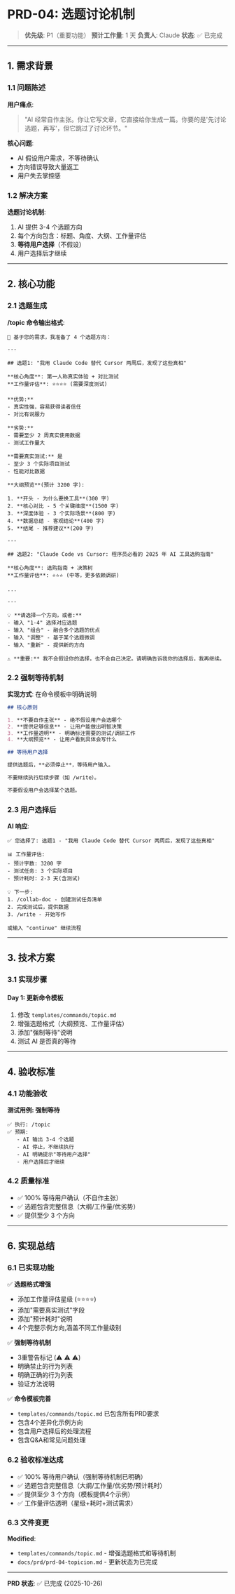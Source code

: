 # PRD-04: 选题讨论机制

> **优先级**: P1（重要功能）
> **预计工作量**: 1 天
> **负责人**: Claude
> **状态**: ✅ 已完成

---

## 1. 需求背景

### 1.1 问题陈述

**用户痛点**:
> "AI 经常自作主张。你让它写文章，它直接给你生成一篇。你要的是'先讨论选题，再写'，但它跳过了讨论环节。"

**核心问题**:
- AI 假设用户需求，不等待确认
- 方向错误导致大量返工
- 用户失去掌控感

### 1.2 解决方案

**选题讨论机制**:
1. AI 提供 3-4 个选题方向
2. 每个方向包含：标题、角度、大纲、工作量评估
3. **等待用户选择**（不假设）
4. 用户选择后才继续

---

## 2. 核心功能

### 2.1 选题生成

**/topic 命令输出格式**:

```
📝 基于您的需求，我准备了 4 个选题方向：

---

## 选题1: "我用 Claude Code 替代 Cursor 两周后，发现了这些真相"

**核心角度**: 第一人称真实体验 + 对比测试
**工作量评估**: ⭐⭐⭐⭐ (需要深度测试)

**优势:**
- 真实性强，容易获得读者信任
- 对比有说服力

**劣势:**
- 需要至少 2 周真实使用数据
- 测试工作量大

**需要真实测试:** 是
- 至少 3 个实际项目测试
- 性能对比数据

**大纲预览**(预计 3200 字):

1. **开头 - 为什么要换工具**(300 字)
2. **核心对比 - 5 个关键维度**(1500 字)
3. **深度体验 - 3 个实际场景**(800 字)
4. **数据总结 - 客观结论**(400 字)
5. **结尾 - 推荐建议**(200 字)

---

## 选题2: "Claude Code vs Cursor: 程序员必看的 2025 年 AI 工具选购指南"

**核心角度**: 选购指南 + 决策树
**工作量评估**: ⭐⭐⭐ (中等，更多依赖调研)

...

---

💡 **请选择一个方向，或者:**
- 输入 "1-4" 选择对应选题
- 输入 "组合" - 融合多个选题的优点
- 输入 "调整" - 基于某个选题微调
- 输入 "重新" - 提供新的方向

⚠️ **重要:** 我不会假设你的选择，也不会自己决定。请明确告诉我你的选择后，我再继续。
```

### 2.2 强制等待机制

**实现方式**: 在命令模板中明确说明

```markdown
## 核心原则

1. **不要自作主张** - 绝不假设用户会选哪个
2. **提供足够信息** - 让用户能做出明智决策
3. **工作量透明** - 明确标注需要的测试/调研工作
4. **大纲预览** - 让用户看到具体会写什么

## 等待用户选择

提供选题后，**必须停止**，等待用户输入。

不要继续执行后续步骤（如 /write）。

不要假设用户会选择某个选题。
```

### 2.3 用户选择后

**AI 响应**:
```
✅ 您选择了: 选题1 - "我用 Claude Code 替代 Cursor 两周后，发现了这些真相"

📊 工作量评估:
- 预计字数: 3200 字
- 测试任务: 3 个实际项目
- 预计耗时: 2-3 天(含测试)

💡 下一步:
1. /collab-doc - 创建测试任务清单
2. 完成测试后，提供数据
3. /write - 开始写作

或输入 "continue" 继续流程
```

---

## 3. 技术方案

### 3.1 实现步骤

#### Day 1: 更新命令模板

1. 修改 `templates/commands/topic.md`
2. 增强选题格式（大纲预览、工作量评估）
3. 添加"强制等待"说明
4. 测试 AI 是否真的等待

---

## 4. 验收标准

### 4.1 功能验收

**测试用例: 强制等待**
```
✅ 执行: /topic
✅ 预期:
   - AI 输出 3-4 个选题
   - AI 停止，不继续执行
   - AI 明确提示"等待用户选择"
   - 用户选择后才继续
```

### 4.2 质量标准

- ✅ 100% 等待用户确认（不自作主张）
- ✅ 选题包含完整信息（大纲/工作量/优劣势）
- ✅ 提供至少 3 个方向

---

## 6. 实现总结

### 6.1 已实现功能

✅ **选题格式增强**
- 添加工作量评估星级 (⭐⭐⭐⭐)
- 添加"需要真实测试"字段
- 添加"预计耗时"说明
- 4个完整示例方向,涵盖不同工作量级别

✅ **强制等待机制**
- 3重警告标记 (⚠️ ⚠️ ⚠️)
- 明确禁止的行为列表
- 明确正确的行为列表
- 验证方法说明

✅ **命令模板完善**
- `templates/commands/topic.md` 已包含所有PRD要求
- 包含4个差异化示例方向
- 包含用户选择后的处理流程
- 包含Q&A和常见问题处理

### 6.2 验收标准达成

- ✅ 100% 等待用户确认（强制等待机制已明确）
- ✅ 选题包含完整信息（大纲/工作量/优劣势/预计耗时）
- ✅ 提供至少 3 个方向（模板提供4个示例）
- ✅ 工作量评估透明（星级+耗时+测试需求）

### 6.3 文件变更

**Modified**:
- `templates/commands/topic.md` - 增强选题格式和等待机制
- `docs/prd/prd-04-topicion.md` - 更新状态为已完成

---

**PRD 状态**: ✅ 已完成 (2025-10-26)
